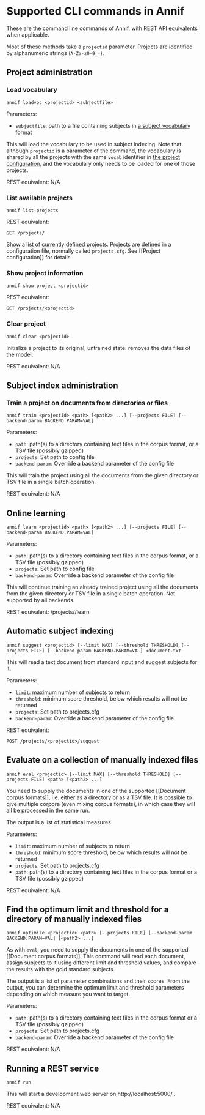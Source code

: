 # Supported CLI commands in Annif

These are the command line commands of Annif, with REST API equivalents when
applicable.

Most of these methods take a `projectid` parameter. Projects are
identified by alphanumeric strings (`A-Za-z0-9_-`).

## Project administration

### Load vocabulary

    annif loadvoc <projectid> <subjectfile>

Parameters:
* `subjectfile`: path to a file containing subjects in [a subject vocabulary format](https://github.com/NatLibFi/Annif/wiki/Subject-vocabulary-formats)

This will load the vocabulary to be used in subject indexing. Note that although `projectid` is a parameter of the command, the vocabulary is shared by all the projects with the same `vocab` identifier in [the project configuration](https://github.com/NatLibFi/Annif/wiki/Project-configuration), and the vocabulary only needs to be loaded for one of those projects.


REST equivalent: N/A

### List available projects

    annif list-projects

REST equivalent: 

    GET /projects/

Show a list of currently defined projects. Projects are defined in a
configuration file, normally called `projects.cfg`. See [[Project configuration]] for details.

### Show project information

    annif show-project <projectid>

REST equivalent:

    GET /projects/<projectid>

### Clear project

    annif clear <projectid>

Initialize a project to its original, untrained state: removes the data files of the model. 

REST equivalent: N/A

## Subject index administration

### Train a project on documents from directories or files

    annif train <projectid> <path> [<path2> ...] [--projects FILE] [--backend-param BACKEND.PARAM=VAL]

Parameters:
* `path`: path(s) to a directory containing text files in the corpus format, or a TSV file (possibly gzipped)
* `projects`: Set path to config file
* `backend-param`: Override a backend parameter of the config file

This will train the project using all the documents from the given directory or TSV file in a single batch
operation.

REST equivalent: N/A

## Online learning

    annif learn <projectid> <path> [<path2> ...] [--projects FILE] [--backend-param BACKEND.PARAM=VAL]

Parameters:
* `path`: path(s) to a directory containing text files in the corpus format, or a TSV file (possibly gzipped)
* `projects`: Set path to config file
* `backend-param`: Override a backend parameter of the config file

This will continue training an already trained project using all the documents from the given directory or TSV file in a single batch operation. Not supported by all backends.

REST equivalent: /projects/<projectid>/learn

## Automatic subject indexing

    annif suggest <projectid> [--limit MAX] [--threshold THRESHOLD] [--projects FILE] [--backend-param BACKEND.PARAM=VAL] <document.txt

This will read a text document from standard input and suggest subjects for it.

Parameters:
* `limit`: maximum number of subjects to return
* `threshold`: minimum score threshold, below which results will not be returned
* `projects`: Set path to projects.cfg
* `backend-param`: Override a backend parameter of the config file

REST equivalent:

    POST /projects/<projectid>/suggest

## Evaluate on a collection of manually indexed files

    annif eval <projectid> [--limit MAX] [--threshold THRESHOLD] [--projects FILE] <path> [<path2> ...]

You need to supply the documents in one of the supported [[Document corpus formats]], i.e. either as a directory or as a TSV file. It is possible to give multiple corpora (even mixing corpus formats), in which case they will all be processed in the same run.

The output is a list of statistical measures.

Parameters:
* `limit`: maximum number of subjects to return
* `threshold`: minimum score threshold, below which results will not be returned
* `projects`: Set path to projects.cfg
* `path`: path(s) to a directory containing text files in the corpus format or a TSV file (possibly gzipped)

REST equivalent: N/A

## Find the optimum limit and threshold for a directory of manually indexed files

    annif optimize <projectid> <path> [--projects FILE] [--backend-param BACKEND.PARAM=VAL] [<path2> ...]

As with `eval`, you need to supply the documents in one of the supported [[Document corpus formats]].
This command will read each document, assign subjects to it using different limit and threshold values, and compare the results with the gold standard subjects. 

The output is a list of parameter combinations and their scores. From the output, you can determine the optimum limit and threshold parameters depending on which measure you want to target.

Parameters:
* `path`: path(s) to a directory containing text files in the corpus format or a TSV file (possibly gzipped)
* `projects`: Set path to projects.cfg
* `backend-param`: Override a backend parameter of the config file

REST equivalent: N/A

## Running a REST service

    annif run

This will start a development web server on http://localhost:5000/ .

REST equivalent: N/A